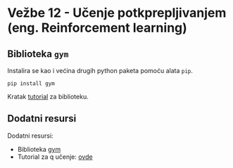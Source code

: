 # Vežbe 12 - Učenje potkprepljivanjem (eng. Reinforcement learning)

## Biblioteka `gym`

Instalira se kao i većina drugih python paketa pomoću alata `pip`.

```
pip install gym
```

Kratak [tutorial](https://hub.packtpub.com/create-your-first-openai-gym-environment-tutorial/) za biblioteku.

## Dodatni resursi

Dodatni resursi:
- Biblioteka [gym](https://gym.openai.com/)
- Tutorial za q učenje: [ovde](https://www.novatec-gmbh.de/en/blog/introduction-to-q-learning/)

